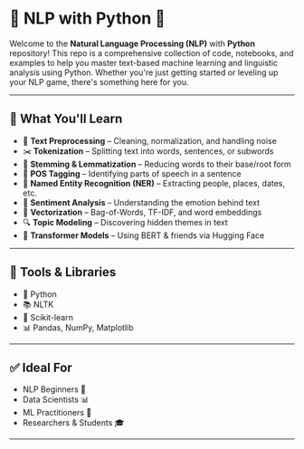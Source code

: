 # 🧠 NLP with Python 🚀

Welcome to the **Natural Language Processing (NLP)** with **Python** repository! This repo is a comprehensive collection of code, notebooks, and examples to help you master text-based machine learning and linguistic analysis using Python. Whether you're just getting started or leveling up your NLP game, there's something here for you.  

---

## 📘 What You'll Learn
- 🧹 **Text Preprocessing** – Cleaning, normalization, and handling noise  
- ✂️ **Tokenization** – Splitting text into words, sentences, or subwords  
- 🧬 **Stemming & Lemmatization** – Reducing words to their base/root form  
- 🧾 **POS Tagging** – Identifying parts of speech in a sentence  
- 🧠 **Named Entity Recognition (NER)** – Extracting people, places, dates, etc.  
- 💬 **Sentiment Analysis** – Understanding the emotion behind text  
- 🧰 **Vectorization** – Bag-of-Words, TF-IDF, and word embeddings  
- 🔍 **Topic Modeling** – Discovering hidden themes in text  
- 🤖 **Transformer Models** – Using BERT & friends via Hugging Face

---

## 🧰 Tools & Libraries
- 🐍 Python 
- 📚 NLTK 
- 🧮 Scikit-learn   
- 📊 Pandas, NumPy, Matplotlib

---

## ✅ Ideal For
- NLP Beginners 👶  
- Data Scientists 📊  
- ML Practitioners 🤖  
- Researchers & Students 🎓  

---
